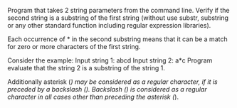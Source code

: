 Program that takes 2 string parameters from the command line. 
Verify if the second string is a substring of the first string 
(without use substr, substring or any other standard function 
including regular expression libraries).

Each occurrence of * in the second substring means that it can be a match for 
zero or more characters of the first string.

Consider the example:
Input string 1: abcd
Input string 2: a*c
Program evaluate that the string 2 is a substring of the string 1.

Additionally asterisk (*) may be considered as a regular character, if it 
is preceded by a backslash (\).  Backslash (\) is considered as a regular 
character in all cases other than preceding the asterisk (*).
